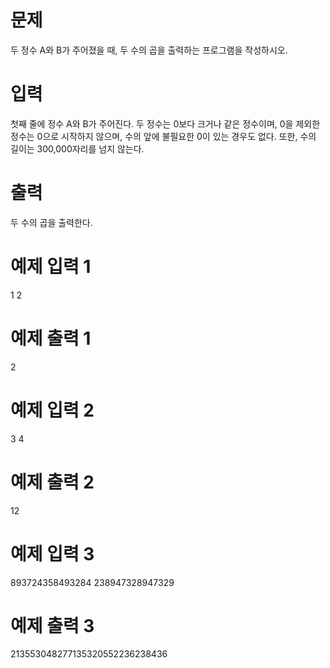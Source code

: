 # 문제
두 정수 A와 B가 주어졌을 때, 두 수의 곱을 출력하는 프로그램을 작성하시오.

# 입력
첫째 줄에 정수 A와 B가 주어진다. 두 정수는 0보다 크거나 같은 정수이며, 0을 제외한 정수는 0으로 시작하지 않으며, 수의 앞에 불필요한 0이 있는 경우도 없다. 또한, 수의 길이는 300,000자리를 넘지 않는다.

# 출력
두 수의 곱을 출력한다.

# 예제 입력 1 
1 2
# 예제 출력 1 
2
# 예제 입력 2 
3 4
# 예제 출력 2 
12
# 예제 입력 3 
893724358493284 238947328947329
# 예제 출력 3 
213553048277135320552236238436
